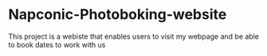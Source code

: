 # Napconic-Photoboking-website
This project is a webiste that enables users to visit my webpage and be able to book dates to work with us
